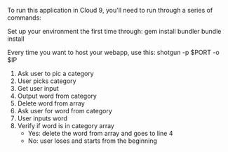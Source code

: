 To run this application in Cloud 9, you'll need to run through a series of commands:

Set up your environment the first time through:
gem install bundler
bundle install

Every time you want to host your webapp, use this:
shotgun -p $PORT -o $IP

1. Ask user to pic a category
2. User picks category
3. Get user input
4. Output word from category
5. Delete word from array
6. Ask user for word from category
7. User inputs word
8. Verify if word is in category array
    - Yes: delete the word from array and goes to line 4
    - No: user loses and starts from the beginning